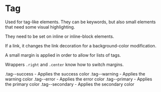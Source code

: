 # Tag

Used for tag-like elements. They can be keywords, but also small elements that need some visual highlighting.

They need to be set on inline or inline-block elements.

If a link, it changes the link decoration for a background-color modification.

A small margin is applied in order to allow for lists of tags.

Wrappers `.right` and `.center` know how to switch margins.

.tag--success       - Applies the success color
.tag--warning       - Applies the warning color
.tag--error         - Applies the error color
.tag--primary       - Applies the primary color
.tag--secondary     - Applies the secondary color

